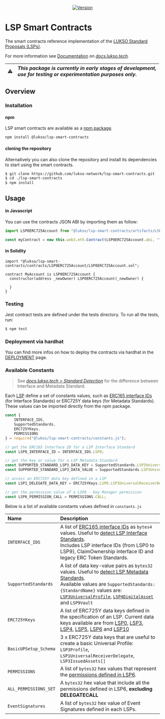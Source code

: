 
<p align="center">
  <a href="https://www.npmjs.com/package/@lukso/lsp-smart-contracts">
    <img alt="Version" src="https://badge.fury.io/js/@lukso%2Flsp-smart-contracts.svg" />
  </a>
</p>

# LSP Smart Contracts

The smart contracts reference implementation of the [LUKSO Standard Proposals (LSPs)](https://github.com/lukso-network/LIPs/tree/main/LSPs).

For more information see [Documentation](https://docs.lukso.tech/standards/smart-contracts/introduction) on *[docs.lukso.tech](https://docs.lukso.tech/standards/introduction).*

| :warning: | _This package is currently in early stages of development,<br/> use for testing or experimentation purposes only._ |
| :-------: | :----------------------------------------------------------------------------------------------------------------- |

## **Overview**

### Installation

#### npm

LSP smart contracts are available as a [npm package](https://www.npmjs.com/package/@lukso/lsp-smart-contracts).

```bash
npm install @lukso/lsp-smart-contracts
```

#### cloning the repository

Alternatively you can also clone the repository and install its dependencies to start using the smart contracts.

```bash
$ git clone https://github.com/lukso-network/lsp-smart-contracts.git
$ cd ./lsp-smart-contracts
$ npm install
```

## Usage

#### in Javascript

You can use the contracts JSON ABI by importing them as follow:

```javascript
import LSP0ERC725Account from "@lukso/lsp-smart-contracts/artifacts/LSP0ERC725Account.json";

const myContract = new this.web3.eth.Contract(LSP0ERC725Account.abi, "", defaultOptions);
```

#### in Solidity

```sol
import "@lukso/lsp-smart-contracts/contracts/LSP0ERC725Account/LSP0ERC725Account.sol";

contract MyAccount is LSP0ERC725Account {
  constructor(address _newOwner) LSP0ERC725Account(_newOwner) {
    
  }
}
```


### Testing

Jest contract tests are defined under the tests directory. To run all the tests, run:

```bash
$ npm test
```


### Deployment via hardhat

You can find more infos on how to deploy the contracts via hardhat in the [DEPLOYMENT](./DEPLOYMENT.md) page.

### Available Constants

> See [*docs.lukso.tech > Standard Detection*](https://docs.lukso.tech/standards/standard-detection) for the difference between Interface and Metadata Standard. 

Each [LSP] define a set of constants values, such as [ERC165 interface IDs](https://docs.lukso.tech/standards/smart-contracts/interface-ids/) (for Interface Standards) or ERC725Y data keys (for Metadata Standards). These values can be imported directly from the npm package.


```js
const { 
    INTERFACE_IDS,
    SupportedStandards,
    ERC725YKeys,
    PERMISSIONS
} = require("@lukos/lsp-smart-contracts/constants.js");

// get the ERC165 Interface ID for a LSP Interface Standard
const LSP8_INTERFACE_ID = INTERFACE_IDS.LSP8;

// get the key or value for a LSP Metadata Standard
const SUPPORTED_STANDARD_LSP3_DATA_KEY = SupportedStandards.LSP3UniversalProfile.key;
const SUPPORTED_STANDARD_LSP3_DATA_VALUE = SupportedStandards.LSP3UniversalProfile.value;

// access an ERC725Y data key defined in a LSP
const LSP1_DELEGATE_DATA_KEY = ERC725YKeys.LSP0.LSP1UniversalReceiverDelegate;

// get the permission value of a LSP6 - Key Manager permission
const LSP6_PERMISSION_CALL = PERMISSIONS.CALL;
```


Below is a list of available constants values defined in `constants.js`

| Name | Description |
|:-----|:------------|
| `INTERFACE_IDS`  | A list of [ERC165 interface IDs](https://docs.lukso.tech/standards/smart-contracts/interface-ids/) as `bytes4` values. Useful to [detect LSP Interface Standards]. <br/> Includes LSP interface IDs (from LSP0 to LSP9), ClaimOwnership interface ID and legacy ERC Token Standards. |
| `SupportedStandards`  | A list of data key-value pairs as `bytes32` values. Useful to [detect LSP Metadata Standards]. <br/> Available values are `SupportedStandards:{StandardName}` values are: [`LSP3UniversalProfile`](https://docs.lukso.tech/standards/universal-profile/lsp3-universal-profile-metadata#supportedstandardslsp3universalprofile), [`LSP4DigitalAsset`](https://docs.lukso.tech/standards/nft-2.0/LSP4-Digital-Asset-Metadata#supportedstandardslsp4digitalasset) and `LSP9Vault` |
| `ERC725YKeys`  | A list of ERC725Y data keys defined in the specification of an LSP. Current data keys available are from [LSP0], [LSP3], [LSP4], [LSP5], [LSP6] and [LSP10] |
| `BasicUPSetup_Schema`  | 3 x ERC725Y data keys that are useful to create a basic Universal Profile: `LSP3Profile`, `LSP1UniversalReceiverDelegate`, `LSP3IssuedAssets[]`  |
| `PERMISSIONS`  | A list of `bytes32` hex values that represent the [permissions defined in LSP6](https://docs.lukso.tech/standards/universal-profile/lsp6-key-manager#permissions).  |
| `ALL_PERMISSIONS_SET`  | A `bytes32` hex value that include all the permissions defined in LSP6, **excluding DELEGATECALL** |
| `EventSignatures`  | A list of `bytes32` hex value of Event Signatures defined in each LSPs.  |

[LSP]: <https://github.com/lukso-network/LIPs/tree/main/LSPs>
[LSP0]: <https://github.com/lukso-network/LIPs/blob/main/LSPs/LSP-0-ERC725Account.md#erc725y-data-keys>
[LSP3]: <https://github.com/lukso-network/LIPs/blob/main/LSPs/LSP-3-UniversalProfile-Metadata.md#erc725y-data-keys>
[LSP4]: <https://github.com/lukso-network/LIPs/blob/main/LSPs/LSP-4-DigitalAsset-Metadata.md#erc725y-data-keys>
[LSP5]: <https://github.com/lukso-network/LIPs/blob/main/LSPs/LSP-5-ReceivedAssets.md#erc725y-data-keys>
[LSP6]: <https://github.com/lukso-network/LIPs/blob/main/LSPs/LSP-6-KeyManager.md#erc725y-data-keys>
[LSP10]: <https://github.com/lukso-network/LIPs/blob/main/LSPs/LSP-10-ReceivedVaults.md#lsp10vaults>
[detect LSP Interface Standards]: <https://docs.lukso.tech/standards/standard-detection#interface-detection>
[detect LSP Metadata Standards]: <https://docs.lukso.tech/standards/standard-detection#metadata-detection>